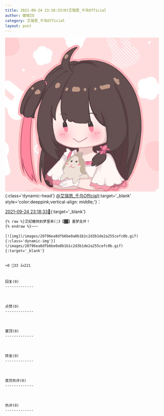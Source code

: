```yaml
---
title: 2021-09-24 23:18:33(0)艾瑞思_千鸟Official
author: 御坂IO
category: 艾瑞思_千鸟Official
layout: post
---
```


![img](/images/7e08840c56f251de28bdf766b647bd5fe9a5d50a.jpg){:class='dynamic-head'}
[@艾瑞思_千鸟Official](https://space.bilibili.com/1090010845/dynamic){:target='_blank' style='color:deeppink;vertical-align: middle;'}：

[2021-09-24 23:18:33🔗](https://t.bilibili.com/574058083177309534){:target='_blank'}

~~~
{% raw %}艾妃糖快到梦里来(¦3【▓▓】噩梦走开！
{% endraw %}~~~

[![img](/images/20796ea8dfb6be0a0b1b1c2d3b1de2a255cefc0b.gif){:class='dynamic-img'}](/images/20796ea8dfb6be0a0b1b1c2d3b1de2a255cefc0b.gif){:target='_blank'}


↪️0 💬33 👍221


回复(0)
-------------



点赞(0)
-------------



置顶(0)
-------------



转发(0)
-------------



首页热评(0)
-------------



热评(0)
-------------



